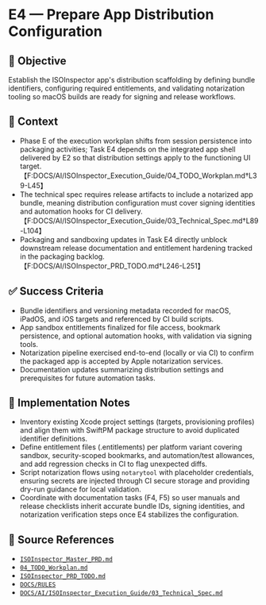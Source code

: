 # E4 — Prepare App Distribution Configuration

## 🎯 Objective

Establish the ISOInspector app's distribution scaffolding by defining bundle identifiers, configuring required
entitlements, and validating notarization tooling so macOS builds are ready for signing and release workflows.

## 🧩 Context

- Phase E of the execution workplan shifts from session persistence into packaging activities; Task E4 depends on the
  integrated app shell delivered by E2 so that distribution settings apply to the functioning UI
  target.【F:DOCS/AI/ISOInspector_Execution_Guide/04_TODO_Workplan.md†L39-L45】
- The technical spec requires release artifacts to include a notarized app bundle, meaning distribution configuration
  must cover signing identities and automation hooks for CI
  delivery.【F:DOCS/AI/ISOInspector_Execution_Guide/03_Technical_Spec.md†L89-L104】
- Packaging and sandboxing updates in Task E4 directly unblock downstream release documentation and entitlement
  hardening tracked in the packaging backlog.【F:DOCS/AI/ISOInspector_PRD_TODO.md†L246-L251】

## ✅ Success Criteria

- Bundle identifiers and versioning metadata recorded for macOS, iPadOS, and iOS targets and referenced by CI build
  scripts.
- App sandbox entitlements finalized for file access, bookmark persistence, and optional automation hooks, with
  validation via signing tools.
- Notarization pipeline exercised end-to-end (locally or via CI) to confirm the packaged app is accepted by Apple
  notarization services.
- Documentation updates summarizing distribution settings and prerequisites for future automation tasks.

## 🔧 Implementation Notes

- Inventory existing Xcode project settings (targets, provisioning profiles) and align them with SwiftPM package
  structure to avoid duplicated identifier definitions.
- Define entitlement files (.entitlements) per platform variant covering sandbox, security-scoped bookmarks, and
  automation/test allowances, and add regression checks in CI to flag unexpected diffs.
- Script notarization flows using `notarytool` with placeholder credentials, ensuring secrets are injected through CI secure storage and providing dry-run guidance for local validation.
- Coordinate with documentation tasks (F4, F5) so user manuals and release checklists inherit accurate bundle IDs,
  signing identities, and notarization verification steps once E4 stabilizes the configuration.

## 🧠 Source References

- [`ISOInspector_Master_PRD.md`](../AI/ISOViewer/ISOInspector_PRD_Full/ISOInspector_Master_PRD.md)
- [`04_TODO_Workplan.md`](../AI/ISOInspector_Execution_Guide/04_TODO_Workplan.md)
- [`ISOInspector_PRD_TODO.md`](../AI/ISOViewer/ISOInspector_PRD_TODO.md)
- [`DOCS/RULES`](../RULES)
- [`DOCS/AI/ISOInspector_Execution_Guide/03_Technical_Spec.md`](../AI/ISOInspector_Execution_Guide/03_Technical_Spec.md)
